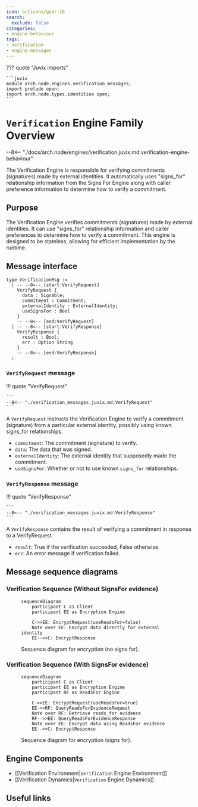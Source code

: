 ```yaml
---
icon: octicons/gear-16
search:
  exclude: false
categories:
- engine-behaviour
tags:
- verification
- engine-messages
---
```


??? quote "Juvix imports"

    ```juvix
    module arch.node.engines.verification_messages;
    import prelude open;
    import arch.node.types.identities open;
    ```

# `Verification` Engine Family Overview

--8<-- "./docs/arch.node/engines/verification.juvix.md:verification-engine-behaviour"

The Verification Engine is responsible for verifying commitments (signatures) made by external identities. It automatically uses "signs_for" relationship information from the Signs For Engine along with caller preference information to determine how to verify a commitment.

## Purpose

The Verification Engine verifies commitments (signatures) made by external identities. It can use "signs_for" relationship information and caller preferences to determine how to verify a commitment. This engine is designed to be stateless, allowing for efficient implementation by the runtime.

## Message interface

<!-- --8<-- [start:VerificationMsg] -->
```juvix
type VerificationMsg :=
  | -- --8<-- [start:VerifyRequest]
    VerifyRequest {
      data : Signable;
      commitment : Commitment;
      externalIdentity : ExternalIdentity;
      useSignsFor : Bool
    }
    -- --8<-- [end:VerifyRequest]
  | -- --8<-- [start:VerifyResponse]
    VerifyResponse {
      result : Bool;
      err : Option String
    }
    -- --8<-- [end:VerifyResponse]
  ;
```
<!-- --8<-- [end:VerificationMsg] -->

### `VerifyRequest` message

!!! quote "VerifyRequest"

    ```
    --8<-- "./verification_messages.juvix.md:VerifyRequest"
    ```

A `VerifyRequest` instructs the Verification Engine to verify a commitment (signature) from a particular external identity, possibly using known signs_for relationships.

- `commitment`: The commitment (signature) to verify.
- `data`: The data that was signed.
- `externalIdentity`: The external identity that supposedly made the commitment.
- `useSignsFor`: Whether or not to use known `signs_for` relationships.

### `VerifyResponse` message

!!! quote "VerifyResponse"

    ```
    --8<-- "./verification_messages.juvix.md:VerifyResponse"
    ```

A `VerifyResponse` contains the result of verifying a commitment in response to a VerifyRequest.

- `result`: True if the verification succeeded, False otherwise.
- `err`: An error message if verification failed.

## Message sequence diagrams

### Verification Sequence (Without SignsFor evidence)

<!-- --8<-- [start:message-sequence-diagram-no-signs-for] -->
<figure markdown="span">

```mermaid
sequenceDiagram
    participant C as Client
    participant EE as Encryption Engine

    C->>EE: EncryptRequest(useReadsFor=false)
    Note over EE: Encrypt data directly for external identity
    EE-->>C: EncryptResponse
```

<figcaption markdown="span">
Sequence diagram for encryption (no signs for).
</figcaption>
</figure>
<!-- --8<-- [end:message-sequence-diagram-no-signs-for] -->

### Verification Sequence (With SignsFor evidence)

<!-- --8<-- [start:message-sequence-diagram-signs-for] -->
<figure markdown="span">

```mermaid
sequenceDiagram
    participant C as Client
    participant EE as Encryption Engine
    participant RF as ReadsFor Engine

    C->>EE: EncryptRequest(useReadsFor=true)
    EE->>RF: QueryReadsForEvidenceRequest
    Note over RF: Retrieve reads_for evidence
    RF-->>EE: QueryReadsForEvidenceResponse
    Note over EE: Encrypt data using ReadsFor evidence
    EE-->>C: EncryptResponse
```

<figcaption markdown="span">
Sequence diagram for encryption (signs for).
</figcaption>
</figure>
<!-- --8<-- [end:message-sequence-diagram-signs-for] -->

## Engine Components

- [[Verification Environment|`Verification` Engine Environment]]
- [[Verification Dynamics|`Verification` Engine Dynamics]]

## Useful links

